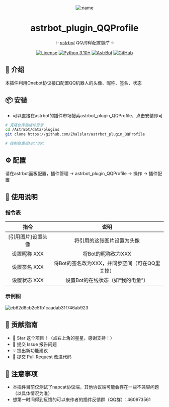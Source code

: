 
<div align="center">

![:name](https://count.getloli.com/@astrbot_plugin_QQProfile?name=astrbot_plugin_QQProfile&theme=minecraft&padding=6&offset=0&align=top&scale=1&pixelated=1&darkmode=auto)

# astrbot_plugin_QQProfile

_✨ [astrbot](https://github.com/AstrBotDevs/AstrBot) QQ资料配置插件 ✨_  

[![License](https://img.shields.io/badge/License-MIT-green.svg)](https://opensource.org/licenses/MIT)
[![Python 3.10+](https://img.shields.io/badge/Python-3.10%2B-blue.svg)](https://www.python.org/)
[![AstrBot](https://img.shields.io/badge/AstrBot-3.4%2B-orange.svg)](https://github.com/Soulter/AstrBot)
[![GitHub](https://img.shields.io/badge/作者-Zhalslar-blue)](https://github.com/Zhalslar)

</div>

## 🤝 介绍

本插件利用Onebot协议接口配置QQ机器人的头像、昵称、签名、状态

## 📦 安装

- 可以直接在astrbot的插件市场搜索astrbot_plugin_QQProfile，点击安装即可  

```bash
# 克隆仓库到插件目录
cd /AstrBot/data/plugins
git clone https://github.com/Zhalslar/astrbot_plugin_QQProfile

# 控制台重启AstrBot
```

## ⚙️ 配置

请在astrbot面板配置，插件管理 -> astrbot_plugin_QQProfile -> 操作 -> 插件配置

## 🐔 使用说明

### 指令表

|     指令     |             说明              |
|:----------:|:---------------------------:|
| [引用图片]设置头像 |        将引用的这张图片设置为头像        |
|  设置昵称 XXX  |        将Bot的昵称改为XXX         |
|  设置签名 XXX  | 将Bot的签名改为XXX，并同步空间（可在QQ里关掉） |
|  设置状态 XXX  |     设置Bot的在线状态（如“我的电量”）     |

### 示例图

![eb62d8cb2e51b1caadab31f746ab923](https://github.com/user-attachments/assets/5dff2926-83c1-4aa8-8b2a-da3bf3baef36)

## 👥 贡献指南

- 🌟 Star 这个项目！（点右上角的星星，感谢支持！）
- 🐛 提交 Issue 报告问题
- 💡 提出新功能建议
- 🔧 提交 Pull Request 改进代码

## 📌 注意事项

- 本插件目前仅测试了napcat协议端，其他协议端可能会存在一些不兼容问题（以具体情况为准）
- 想第一时间得到反馈的可以来作者的插件反馈群（QQ群）：460973561
